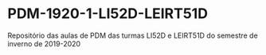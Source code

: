 # PDM-1920-1-LI52D-LEIRT51D
Repositório das aulas de PDM das turmas LI52D e LEIRT51D do semestre de inverno de 2019-2020
